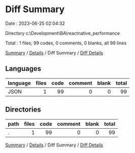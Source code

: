 # Diff Summary

Date : 2023-06-25 02:04:32

Directory c:\\Development\\BA\\reactnative_performance

Total : 1 files,  99 codes, 0 comments, 0 blanks, all 99 lines

[Summary](results.md) / [Details](details.md) / Diff Summary / [Diff Details](diff-details.md)

## Languages
| language | files | code | comment | blank | total |
| :--- | ---: | ---: | ---: | ---: | ---: |
| JSON | 1 | 99 | 0 | 0 | 99 |

## Directories
| path | files | code | comment | blank | total |
| :--- | ---: | ---: | ---: | ---: | ---: |
| . | 1 | 99 | 0 | 0 | 99 |

[Summary](results.md) / [Details](details.md) / Diff Summary / [Diff Details](diff-details.md)